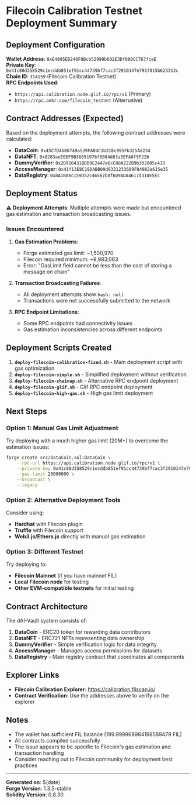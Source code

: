# Filecoin Calibration Testnet Deployment Summary

## Deployment Configuration

**Wallet Address**: `0xE4805ED240F8Bcb52999b602E3Df880CC767fceE`  
**Private Key**: `0x41c80d358529c1ecddb851ef91cc44739bf7cac3f2910147e791f815b623312c`  
**Chain ID**: `314159` (Filecoin Calibration Testnet)  
**RPC Endpoints Used**:
- `https://api.calibration.node.glif.io/rpc/v1` (Primary)
- `https://rpc.ankr.com/filecoin_testnet` (Alternative)

## Contract Addresses (Expected)

Based on the deployment attempts, the following contract addresses were calculated:

- **DataCoin**: `0x45C7D468674Ba539FA84C1b318c895Fb325Ad234`
- **DataNFT**: `0x8283aeE0EF9B36851976f0084d63a3EFA8f5F226`
- **DummyVerifier**: `0x2D910431BDB9C2447e6cC88A222B9b302805c41D`
- **AccessManager**: `0x41f13E8C19DABB09d9321233609F84982a615e35`
- **DataRegistry**: `0x8A1B88c159D52c46567b8f6D9ADA4617d310E5Ec`

## Deployment Status

⚠️ **Deployment Attempts**: Multiple attempts were made but encountered gas estimation and transaction broadcasting issues.

### Issues Encountered

1. **Gas Estimation Problems**:
   - Forge estimated gas limit: ~1,500,970
   - Filecoin required minimum: ~9,983,063
   - Error: "GasLimit field cannot be less than the cost of storing a message on chain"

2. **Transaction Broadcasting Failures**:
   - All deployment attempts show `hash: null`
   - Transactions were not successfully submitted to the network

3. **RPC Endpoint Limitations**:
   - Some RPC endpoints had connectivity issues
   - Gas estimation inconsistencies across different endpoints

## Deployment Scripts Created

1. **`deploy-filecoin-calibration-fixed.sh`** - Main deployment script with gas optimization
2. **`deploy-filecoin-simple.sh`** - Simplified deployment without verification
3. **`deploy-filecoin-chainup.sh`** - Alternative RPC endpoint deployment
4. **`deploy-filecoin-glif.sh`** - Glif RPC endpoint deployment
5. **`deploy-filecoin-high-gas.sh`** - High gas limit deployment

## Next Steps

### Option 1: Manual Gas Limit Adjustment
Try deploying with a much higher gas limit (20M+) to overcome the estimation issues:

```bash
forge create src/DataCoin.sol:DataCoin \
    --rpc-url https://api.calibration.node.glif.io/rpc/v1 \
    --private-key 0x41c80d358529c1ecddb851ef91cc44739bf7cac3f2910147e791f815b623312c \
    --gas-limit 20000000 \
    --broadcast \
    --legacy
```

### Option 2: Alternative Deployment Tools
Consider using:
- **Hardhat** with Filecoin plugin
- **Truffle** with Filecoin support
- **Web3.js/Ethers.js** directly with manual gas estimation

### Option 3: Different Testnet
Try deploying to:
- **Filecoin Mainnet** (if you have mainnet FIL)
- **Local Filecoin node** for testing
- **Other EVM-compatible testnets** for initial testing

## Contract Architecture

The dAI-Vault system consists of:

1. **DataCoin** - ERC20 token for rewarding data contributors
2. **DataNFT** - ERC721 NFTs representing data ownership
3. **DummyVerifier** - Simple verification logic for data integrity
4. **AccessManager** - Manages access permissions for datasets
5. **DataRegistry** - Main registry contract that coordinates all components

## Explorer Links

- **Filecoin Calibration Explorer**: https://calibration.filscan.io/
- **Contract Verification**: Use the addresses above to verify on the explorer

## Notes

- The wallet has sufficient FIL balance (199.999968984198589479 FIL)
- All contracts compiled successfully
- The issue appears to be specific to Filecoin's gas estimation and transaction handling
- Consider reaching out to Filecoin community for deployment best practices

---

**Generated on**: $(date)  
**Forge Version**: 1.3.5-stable  
**Solidity Version**: 0.8.30
